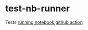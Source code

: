 # test-nb-runner

Tests [running notebook github action](https://github.com/marketplace/actions/run-notebook)
